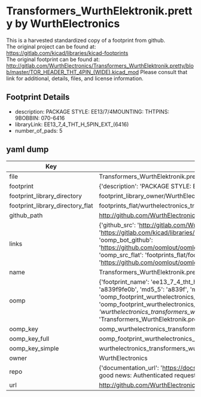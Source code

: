 # Transformers_WurthElektronik.pretty by WurthElectronics  
This is a harvested standardized copy of a footprint from github.  
The original project can be found at:  
https://gitlab.com/kicad/libraries/kicad-footprints  
The original footprint can be found at:
http://gitlab.com/WurthElectronics/Transformers_WurthElektronik.pretty/blob/master/TOR_HEADER_THT_4PIN_(WIDE).kicad_mod
Please consult that link for additional, details, files, and license information.  
## Footprint Details
* description: PACKAGE STYLE: EE13/7/4MOUNTING: THTPINS: 9BOBBIN: 070-6416  
* libraryLink: EE13_7_4_THT_H_5PIN_EXT_(6416)  
* number_of_pads: 5  
## yaml dump  
| Key | Value |  
| --- | --- |  
| file | Transformers_WurthElektronik.pretty/EE13_7_4_THT_H_5PIN_EXT_(6416).kicad_mod |  
| footprint | {'description': 'PACKAGE STYLE: EE13/7/4MOUNTING: THTPINS: 9BOBBIN: 070-6416', 'libraryLink': 'EE13_7_4_THT_H_5PIN_EXT_(6416)', 'number_of_pads': 5} |  
| footprint_library_directory | footprint_library_owner/WurthElectronics_Transformers_WurthElektronik.pretty |  
| footprint_library_directory_flat | footprints_flat/wurthelectronics_transformers_wurthelektronik_ee13_7_4_tht_h_5pin_ext_(6416)/working |  
| github_path | http://github.com/WurthElectronics/Transformers_WurthElektronik.pretty/blob/master/EE13_7_4_THT_H_5PIN_EXT_(6416).kicad_mod |  
| links | {'github_src': 'http://gitlab.com/WurthElectronics/Transformers_WurthElektronik.pretty/blob/master/TOR_HEADER_THT_4PIN_(WIDE).kicad_mod', 'github_src_repo': 'https://gitlab.com/kicad/libraries/kicad-footprints', 'oomp_bot': 'footprints/wurthelectronics_transformers_wurthelektronik_ee13_7_4_tht_h_5pin_ext_(6416)/working', 'oomp_bot_github': 'https://github.com/oomlout/oomlout_oomp_footprint_bot/tree/main/footprints/wurthelectronics_transformers_wurthelektronik_ee13_7_4_tht_h_5pin_ext_(6416)/working', 'oomp_src_flat': 'footprints_flat/footprints_flat/wurthelectronics_transformers_wurthelektronik_ee13_7_4_tht_h_5pin_ext_(6416)/working', 'oomp_src_flat_github': 'https://github.com/oomlout/oomlout_oomp_footprint_src/tree/main/footprints_flat/wurthelectronics_transformers_wurthelektronik_ee13_7_4_tht_h_5pin_ext_(6416)/working'} |  
| name | Transformers_WurthElektronik.pretty |  
| oomp | {'footprint_name': 'ee13_7_4_tht_h_5pin_ext_(6416)', 'library_name': 'transformers_wurthelektronik', 'md5': 'a839f9fe0b04b6aa4474371dcb6740dc', 'md5_10': 'a839f9fe0b', 'md5_5': 'a839f', 'md5_6': 'a839f9', 'oomp_key': 'oomp_wurthelectronics_transformers_wurthelektronik_ee13_7_4_tht_h_5pin_ext_(6416)', 'oomp_key_extra': 'oomp_footprint_wurthelectronics_transformers_wurthelektronik_ee13_7_4_tht_h_5pin_ext_(6416)', 'oomp_key_full': 'oomp_footprint_wurthelectronics_transformers_wurthelektronik_ee13_7_4_tht_h_5pin_ext_(6416)_a839f9', 'oomp_key_simple': 'wurthelectronics_transformers_wurthelektronik_ee13_7_4_tht_h_5pin_ext_(6416)', 'original_filename': 'Transformers_WurthElektronik.pretty/EE13_7_4_THT_H_5PIN_EXT_(6416).kicad_mod', 'owner_name': 'wurthelectronics'} |  
| oomp_key | oomp_wurthelectronics_transformers_wurthelektronik_ee13_7_4_tht_h_5pin_ext_(6416) |  
| oomp_key_full | oomp_footprint_wurthelectronics_transformers_wurthelektronik_ee13_7_4_tht_h_5pin_ext_(6416) |  
| oomp_key_simple | wurthelectronics_transformers_wurthelektronik_ee13_7_4_tht_h_5pin_ext_(6416) |  
| owner | WurthElectronics |  
| repo | {'documentation_url': 'https://docs.github.com/rest/overview/resources-in-the-rest-api#rate-limiting', 'message': "API rate limit exceeded for 84.66.173.59. (But here's the good news: Authenticated requests get a higher rate limit. Check out the documentation for more details.)"} |  
| url | http://github.com/WurthElectronics/Transformers_WurthElektronik.pretty |  

